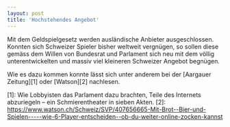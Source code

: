 ```yaml
---
layout: post
title: 'Hochstehendes Angebot'
---
```

Mit dem Geldspielgesetz werden ausländische Anbieter ausgeschlossen. Konnten sich Schweizer Spieler bisher weltweit vergnügen, so sollen diese gemäss dem Willen von Bundesrat und Parlament sich neu mit dem völlig unterentwickelten und massiv viel kleineren Schweizer Angebot begnügen.

Wie es dazu kommen konnte lässt sich unter anderem bei der [Aargauer Zeitung][1] oder [Watson][2] nachlesen.

[1]: Wie Lobbyisten das Parlament dazu brachten, Teile des Internets abzuriegeln – ein Schmierentheater in sieben Akten.
[2]: https://www.watson.ch/Schweiz/SVP/407656665-Mit-Brot--Bier-und-Spielen-----wie-6-Player-entscheiden--ob-du-weiter-online-zocken-kannst

